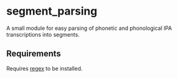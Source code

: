 # segment_parsing
A small module for easy parsing of phonetic and phonological IPA transcriptions into segments.

## Requirements
Requires [regex](https://pypi.org/project/regex/) to be installed.
